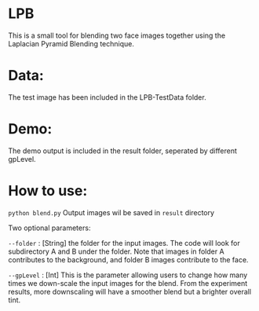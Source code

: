 # LPB
This is a small tool for blending two face images together using the Laplacian Pyramid Blending technique.

# Data:
The test image has been included in the LPB-TestData folder. 

# Demo:
The demo output is included in the result folder, seperated by different gpLevel.

# How to use:
`python blend.py` Output images wil be saved in `result` directory

Two optional parameters:

`--folder`  : [String] the folder for the input images. The code will look for subdirectory A and B under the folder. Note that images in folder A contributes to the background, and folder B images contribute to the face. 

`--gpLevel` : [Int]  This is the parameter allowing users to change how many times we down-scale the input images for the blend. From the experiment results, more downscaling will have a smoother blend but a brighter overall tint.  
